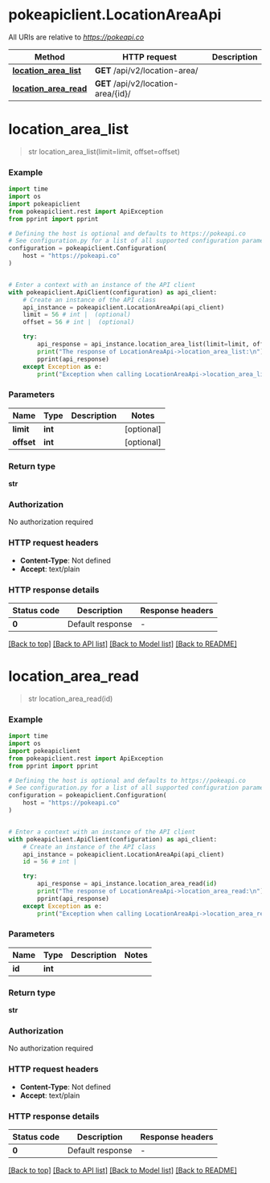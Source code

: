 # pokeapiclient.LocationAreaApi

All URIs are relative to *https://pokeapi.co*

Method | HTTP request | Description
------------- | ------------- | -------------
[**location_area_list**](LocationAreaApi.md#location_area_list) | **GET** /api/v2/location-area/ | 
[**location_area_read**](LocationAreaApi.md#location_area_read) | **GET** /api/v2/location-area/{id}/ | 


# **location_area_list**
> str location_area_list(limit=limit, offset=offset)



### Example


```python
import time
import os
import pokeapiclient
from pokeapiclient.rest import ApiException
from pprint import pprint

# Defining the host is optional and defaults to https://pokeapi.co
# See configuration.py for a list of all supported configuration parameters.
configuration = pokeapiclient.Configuration(
    host = "https://pokeapi.co"
)


# Enter a context with an instance of the API client
with pokeapiclient.ApiClient(configuration) as api_client:
    # Create an instance of the API class
    api_instance = pokeapiclient.LocationAreaApi(api_client)
    limit = 56 # int |  (optional)
    offset = 56 # int |  (optional)

    try:
        api_response = api_instance.location_area_list(limit=limit, offset=offset)
        print("The response of LocationAreaApi->location_area_list:\n")
        pprint(api_response)
    except Exception as e:
        print("Exception when calling LocationAreaApi->location_area_list: %s\n" % e)
```



### Parameters


Name | Type | Description  | Notes
------------- | ------------- | ------------- | -------------
 **limit** | **int**|  | [optional] 
 **offset** | **int**|  | [optional] 

### Return type

**str**

### Authorization

No authorization required

### HTTP request headers

 - **Content-Type**: Not defined
 - **Accept**: text/plain

### HTTP response details

| Status code | Description | Response headers |
|-------------|-------------|------------------|
**0** | Default response |  -  |

[[Back to top]](#) [[Back to API list]](../README.md#documentation-for-api-endpoints) [[Back to Model list]](../README.md#documentation-for-models) [[Back to README]](../README.md)

# **location_area_read**
> str location_area_read(id)



### Example


```python
import time
import os
import pokeapiclient
from pokeapiclient.rest import ApiException
from pprint import pprint

# Defining the host is optional and defaults to https://pokeapi.co
# See configuration.py for a list of all supported configuration parameters.
configuration = pokeapiclient.Configuration(
    host = "https://pokeapi.co"
)


# Enter a context with an instance of the API client
with pokeapiclient.ApiClient(configuration) as api_client:
    # Create an instance of the API class
    api_instance = pokeapiclient.LocationAreaApi(api_client)
    id = 56 # int | 

    try:
        api_response = api_instance.location_area_read(id)
        print("The response of LocationAreaApi->location_area_read:\n")
        pprint(api_response)
    except Exception as e:
        print("Exception when calling LocationAreaApi->location_area_read: %s\n" % e)
```



### Parameters


Name | Type | Description  | Notes
------------- | ------------- | ------------- | -------------
 **id** | **int**|  | 

### Return type

**str**

### Authorization

No authorization required

### HTTP request headers

 - **Content-Type**: Not defined
 - **Accept**: text/plain

### HTTP response details

| Status code | Description | Response headers |
|-------------|-------------|------------------|
**0** | Default response |  -  |

[[Back to top]](#) [[Back to API list]](../README.md#documentation-for-api-endpoints) [[Back to Model list]](../README.md#documentation-for-models) [[Back to README]](../README.md)

